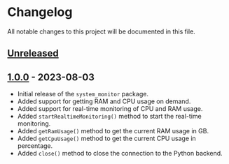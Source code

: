 # Changelog

All notable changes to this project will be documented in this file.

## [Unreleased]

## [1.0.0] - 2023-08-03
- Initial release of the `system_monitor` package.
- Added support for getting RAM and CPU usage on demand.
- Added support for real-time monitoring of CPU and RAM usage.
- Added `startRealtimeMonitoring()` method to start the real-time monitoring.
- Added `getRamUsage()` method to get the current RAM usage in GB.
- Added `getCpuUsage()` method to get the current CPU usage in percentage.
- Added `close()` method to close the connection to the Python backend.

[Unreleased]: https://github.com/yourusername/system_monitor/compare/v1.0.0...HEAD
[1.0.0]: https://github.com/yourusername/system_monitor/releases/tag/v1.0.0
